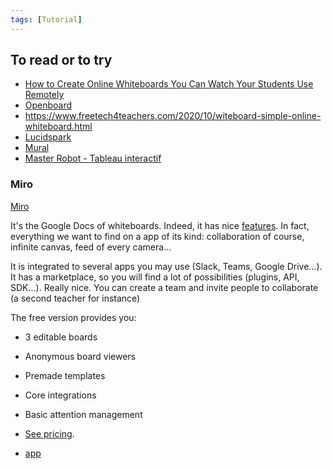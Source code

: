 ```yaml
---
tags: [Tutorial]
---
```


## To read or to try
- [How to Create Online Whiteboards You Can Watch Your Students Use Remotely](https://practicaledtech.com/2020/09/14/how-to-create-online-whiteboards-you-can-watch-your-students-use/)
- [Openboard](https://openboard.ch/index.en.html)
- https://www.freetech4teachers.com/2020/10/witeboard-simple-online-whiteboard.html
- [Lucidspark](https://lucidspark.com)
- [Mural](https://www.mural.co/)
- [Master Robot - Tableau interactif](https://www.master-robot.be/2021/10/06/tableau-interactif/)

### Miro 
[Miro](https://miro.com/)

It's the Google Docs of whiteboards. Indeed, it has nice [features](https://miro.com/features/). In fact, everything we want to find on a app of its kind: collaboration of course, infinite canvas, feed of every camera...

It is integrated to several apps you may use (Slack, Teams, Google Drive...). It has a marketplace, so you will find a lot of possibilities (plugins, API, SDK...). Really nice. You can create a team and invite people to collaborate (a second teacher for instance)

The free version provides you:

- 3 editable boards
- Anonymous board viewers
- Premade templates
- Core integrations
- Basic attention management

- [See pricing](https://miro.com/pricing/).
- [app](https://apps.apple.com/gb/app/miro-collaborative-whiteboard/id1180074773)